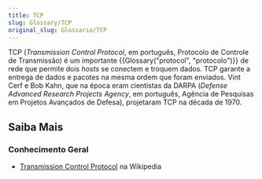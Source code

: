 ```yaml
---
title: TCP
slug: Glossary/TCP
original_slug: Glossario/TCP
---
```


TCP (_Transmission Control Protocol_, em português, Protocolo de Controle de Transmissão) é um importante {{Glossary("protocol", "protocolo")}} de rede que permite dois _hosts_ se conectem e troquem dados. TCP garante a entrega de dados e pacotes na mesma ordem que foram enviados. Vint Cerf e Bob Kahn, que na época eram cientistas da DARPA (_Defense Advanced Research Projects Agency_, em português, Agência de Pesquisas em Projetos Avançados de Defesa), projetaram TCP na década de 1970.

## Saiba Mais

### Conhecimento Geral

- [Transmission Control Protocol](https://pt.wikipedia.org/wiki/Transmission_Control_Protocol) na Wikipedia
